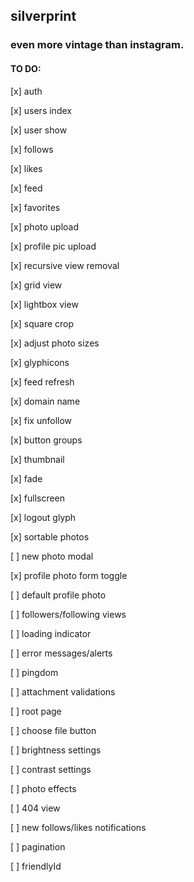 ## silverprint

### even more vintage than instagram.

#### TO DO:

[x] auth

[x] users index

[x] user show

[x] follows

[x] likes

[x] feed

[x] favorites

[x] photo upload

[x] profile pic upload

[x] recursive view removal

[x] grid view

[x] lightbox view

[x] square crop

[x] adjust photo sizes

[x] glyphicons

[x] feed refresh

[x] domain name

[x] fix unfollow

[x] button groups

[x] thumbnail

[x] fade

[x] fullscreen

[x] logout glyph

[x] sortable photos

[ ] new photo modal

[x] profile photo form toggle

[ ] default profile photo

[ ] followers/following views

[ ] loading indicator

[ ] error messages/alerts

[ ] pingdom

[ ] attachment validations

[ ] root page

[ ] choose file button

[ ] brightness settings

[ ] contrast settings

[ ] photo effects

[ ] 404 view

[ ] new follows/likes notifications

[ ] pagination

[ ] friendlyId